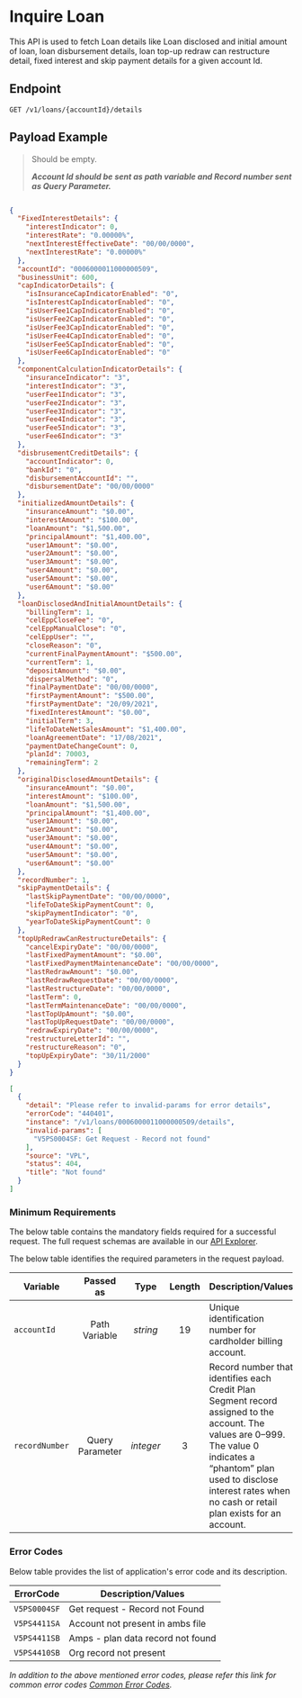 # Inquire Loan

This API is used to fetch Loan details like Loan disclosed and initial amount of loan, loan disbursement details, loan top-up redraw can restructure detail, fixed interest and skip payment details for a given account Id.

## Endpoint

`GET /v1/loans/{accountId}/details`

## Payload Example

<!--
type: tab
titles: Request, Response, Error
-->

>Should be empty.
>
>***Account Id should be sent as path variable and Record number sent as Query Parameter.***


<!--
type: tab
-->

```json

{
  "FixedInterestDetails": {
    "interestIndicator": 0,
    "interestRate": "0.00000%",
    "nextInterestEffectiveDate": "00/00/0000",
    "nextInterestRate": "0.00000%"
  },
  "accountId": "0006000011000000509",
  "businessUnit": 600,
  "capIndicatorDetails": {
    "isInsuranceCapIndicatorEnabled": "0",
    "isInterestCapIndicatorEnabled": "0",
    "isUserFee1CapIndicatorEnabled": "0",
    "isUserFee2CapIndicatorEnabled": "0",
    "isUserFee3CapIndicatorEnabled": "0",
    "isUserFee4CapIndicatorEnabled": "0",
    "isUserFee5CapIndicatorEnabled": "0",
    "isUserFee6CapIndicatorEnabled": "0"
  },
  "componentCalculationIndicatorDetails": {
    "insuranceIndicator": "3",
    "interestIndicator": "3",
    "userFee1Indicator": "3",
    "userFee2Indicator": "3",
    "userFee3Indicator": "3",
    "userFee4Indicator": "3",
    "userFee5Indicator": "3",
    "userFee6Indicator": "3"
  },
  "disbrusementCreditDetails": {
    "accountIndicator": 0,
    "bankId": "0",
    "disbursementAccountId": "",
    "disbursementDate": "00/00/0000"
  },
  "initializedAmountDetails": {
    "insuranceAmount": "$0.00",
    "interestAmount": "$100.00",
    "loanAmount": "$1,500.00",
    "principalAmount": "$1,400.00",
    "user1Amount": "$0.00",
    "user2Amount": "$0.00",
    "user3Amount": "$0.00",
    "user4Amount": "$0.00",
    "user5Amount": "$0.00",
    "user6Amount": "$0.00"
  },
  "loanDisclosedAndInitialAmountDetails": {
    "billingTerm": 1,
    "celEppCloseFee": "0",
    "celEppManualClose": "0",
    "celEppUser": "",
    "closeReason": "0",
    "currentFinalPaymentAmount": "$500.00",
    "currentTerm": 1,
    "depositAmount": "$0.00",
    "dispersalMethod": "0",
    "finalPaymentDate": "00/00/0000",
    "firstPaymentAmount": "$500.00",
    "firstPaymentDate": "20/09/2021",
    "fixedInterestAmount": "$0.00",
    "initialTerm": 3,
    "lifeToDateNetSalesAmount": "$1,400.00",
    "loanAgreementDate": "17/08/2021",
    "paymentDateChangeCount": 0,
    "planId": 70003,
    "remainingTerm": 2
  },
  "originalDisclosedAmountDetails": {
    "insuranceAmount": "$0.00",
    "interestAmount": "$100.00",
    "loanAmount": "$1,500.00",
    "principalAmount": "$1,400.00",
    "user1Amount": "$0.00",
    "user2Amount": "$0.00",
    "user3Amount": "$0.00",
    "user4Amount": "$0.00",
    "user5Amount": "$0.00",
    "user6Amount": "$0.00"
  },
  "recordNumber": 1,
  "skipPaymentDetails": {
    "lastSkipPaymentDate": "00/00/0000",
    "lifeToDateSkipPaymentCount": 0,
    "skipPaymentIndicator": "0",
    "yearToDateSkipPaymentCount": 0
  },
  "topUpRedrawCanRestructureDetails": {
    "cancelExpiryDate": "00/00/0000",
    "lastFixedPaymentAmount": "$0.00",
    "lastFixedPaymentMaintenanceDate": "00/00/0000",
    "lastRedrawAmount": "$0.00",
    "lastRedrawRequestDate": "00/00/0000",
    "lastRestructureDate": "00/00/0000",
    "lastTerm": 0,
    "lastTermMaintenanceDate": "00/00/0000",
    "lastTopUpAmount": "$0.00",
    "lastTopUpRequestDate": "00/00/0000",
    "redrawExpiryDate": "00/00/0000",
    "restructureLetterId": "",
    "restructureReason": "0",
    "topUpExpiryDate": "30/11/2000"
  }
}

```

<!--
type: tab
-->

```json
[
  {
    "detail": "Please refer to invalid-params for error details",
    "errorCode": "440401",
    "instance": "/v1/loans/0006000011000000509/details",
    "invalid-params": [
      "V5PS0004SF: Get Request - Record not found"
    ],
    "source": "VPL",
    "status": 404,
    "title": "Not found"
  }
]

```

<!-- type: tab-end -->

### Minimum Requirements

The below table contains the mandatory fields required for a successful request. The full request schemas are available in our [API Explorer](../api/?type=get&path=/v1/loans/{accountId}/details).

The below table identifies the required parameters in the request payload.

| Variable | Passed as | Type | Length | Description/Values |
| -------- | :-------: | :--: | :------------: | ------------------ |
| `accountId` | Path Variable | *string* | 19 | Unique identification number for cardholder billing account.|
| `recordNumber` | Query Parameter | *integer*| 3 | Record number that identifies each Credit Plan Segment record assigned to the account. The values are 0–999. The value 0 indicates a “phantom” plan used to disclose interest rates when no cash or retail plan exists for an account.|


### Error Codes

Below table provides the list of application's error code and its description.

| ErrorCode |  Description/Values |
| --------  | ------------------ |
| `V5PS0004SF` | Get request - Record not Found |  
| `V5PS4411SA` | Account not present in ambs file |  
| `V5PS4411SB` | Amps - plan data record not found | 
| `V5PS4410SB` | Org record not present | 

*In addition to the above mentioned error codes, please refer this link for common error codes [Common Error Codes](?path=docs/Common_Error_Code.md).*